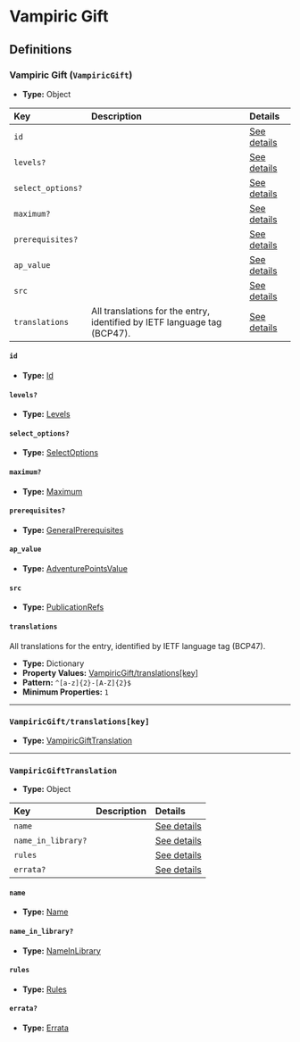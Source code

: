 # Vampiric Gift

## Definitions

### <a name="VampiricGift"></a> Vampiric Gift (`VampiricGift`)

- **Type:** Object

Key | Description | Details
:-- | :-- | :--
`id` |  | <a href="#VampiricGift/id">See details</a>
`levels?` |  | <a href="#VampiricGift/levels">See details</a>
`select_options?` |  | <a href="#VampiricGift/select_options">See details</a>
`maximum?` |  | <a href="#VampiricGift/maximum">See details</a>
`prerequisites?` |  | <a href="#VampiricGift/prerequisites">See details</a>
`ap_value` |  | <a href="#VampiricGift/ap_value">See details</a>
`src` |  | <a href="#VampiricGift/src">See details</a>
`translations` | All translations for the entry, identified by IETF language tag (BCP47). | <a href="#VampiricGift/translations">See details</a>

#### <a name="VampiricGift/id"></a> `id`

- **Type:** <a href="../_Activatable.md#Id">Id</a>

#### <a name="VampiricGift/levels"></a> `levels?`

- **Type:** <a href="../_Activatable.md#Levels">Levels</a>

#### <a name="VampiricGift/select_options"></a> `select_options?`

- **Type:** <a href="../_Activatable.md#SelectOptions">SelectOptions</a>

#### <a name="VampiricGift/maximum"></a> `maximum?`

- **Type:** <a href="../_Activatable.md#Maximum">Maximum</a>

#### <a name="VampiricGift/prerequisites"></a> `prerequisites?`

- **Type:** <a href="../_Prerequisite.md#GeneralPrerequisites">GeneralPrerequisites</a>

#### <a name="VampiricGift/ap_value"></a> `ap_value`

- **Type:** <a href="../_Activatable.md#AdventurePointsValue">AdventurePointsValue</a>

#### <a name="VampiricGift/src"></a> `src`

- **Type:** <a href="../source/_PublicationRef.md#PublicationRefs">PublicationRefs</a>

#### <a name="VampiricGift/translations"></a> `translations`

All translations for the entry, identified by IETF language tag (BCP47).

- **Type:** Dictionary
- **Property Values:** <a href="#VampiricGift/translations[key]">VampiricGift/translations[key]</a>
- **Pattern:** `^[a-z]{2}-[A-Z]{2}$`
- **Minimum Properties:** `1`

---

### <a name="VampiricGift/translations[key]"></a> `VampiricGift/translations[key]`

- **Type:** <a href="#VampiricGiftTranslation">VampiricGiftTranslation</a>

---

### <a name="VampiricGiftTranslation"></a> `VampiricGiftTranslation`

- **Type:** Object

Key | Description | Details
:-- | :-- | :--
`name` |  | <a href="#VampiricGiftTranslation/name">See details</a>
`name_in_library?` |  | <a href="#VampiricGiftTranslation/name_in_library">See details</a>
`rules` |  | <a href="#VampiricGiftTranslation/rules">See details</a>
`errata?` |  | <a href="#VampiricGiftTranslation/errata">See details</a>

#### <a name="VampiricGiftTranslation/name"></a> `name`

- **Type:** <a href="../_Activatable.md#Name">Name</a>

#### <a name="VampiricGiftTranslation/name_in_library"></a> `name_in_library?`

- **Type:** <a href="../_Activatable.md#NameInLibrary">NameInLibrary</a>

#### <a name="VampiricGiftTranslation/rules"></a> `rules`

- **Type:** <a href="../_Activatable.md#Rules">Rules</a>

#### <a name="VampiricGiftTranslation/errata"></a> `errata?`

- **Type:** <a href="../source/_Erratum.md#Errata">Errata</a>
